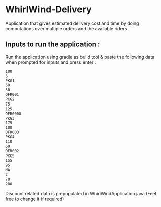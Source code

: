 # WhirlWind-Delivery

Application that gives estimated delivery cost and time by doing computations over multiple orders and the available riders


## Inputs to run the application :

Run the application using gradle as build tool & paste the following data when prompted for inputs and press enter :


```bash
100
5
PKG1
50
30
OFR001
PKG2
75
125
OFR0008
PKG3
175
100
OFR003
PKG4
110
60
OFR002
PKG5
155
95
NA
2
70
200
```

Discount related data is prepopulated in WhirlWindApplication.java (Feel free to change it if required)

